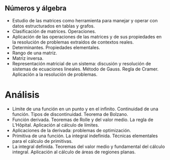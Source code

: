 ## Números y álgebra

- Estudio de las matrices como herramienta para manejar y operar con datos estructurados en tablas y grafos.
- Clasificación de matrices. Operaciones.
- Aplicación de las operaciones de las matrices y de sus propiedades en la resolución de problemas extraídos de contextos reales.
- Determinantes. Propiedades elementales.
- Rango de una matriz.
- Matriz inversa.
- Representación matricial de un sistema: discusión y resolución de sistemas de ecuaciones lineales. Método de Gauss. Regla de Cramer. Aplicación a la resolución de problemas.


# Análisis

- Límite de una función en un punto y en el infinito. Continuidad de una función. Tipos de discontinuidad. Teorema de Bolzano.
- Función derivada. Teoremas de Rolle y del valor medio. La regla de L’Hôpital. Aplicación al cálculo de límites.
- Aplicaciones de la derivada: problemas de optimización.
- Primitiva de una función. La integral indefinida. Técnicas elementales para el cálculo de primitivas.
- La integral definida. Teoremas del valor medio y fundamental del cálculo integral. Aplicación al cálculo de áreas de regiones planas.
